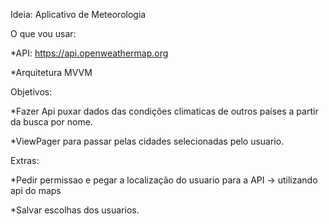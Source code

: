 Ideia: Aplicativo de Meteorologia

O que vou usar: 

  *API: https://api.openweathermap.org

  *Arquitetura MVVM


Objetivos: 

  *Fazer Api puxar dados das condições climaticas de outros países a partir da busca por nome.

  *ViewPager para passar pelas cidades selecionadas pelo usuario.


Extras: 

  *Pedir permissao e pegar a localização do usuario para a API -> utilizando api do maps

  *Salvar escolhas dos usuarios.
